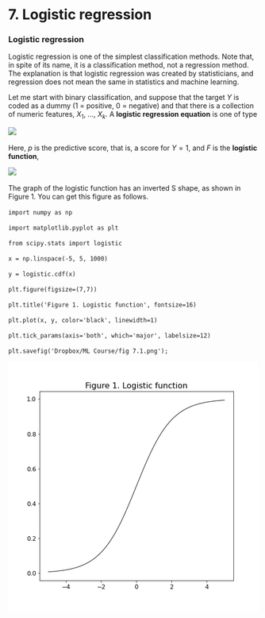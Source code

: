 # 7. Logistic regression

### Logistic regression

Logistic regression is one of the simplest classification methods. Note that, in spite of its name, it is a classification method, not a regression method. The explanation is that logistic regression was created by statisticians, and regression does not mean the same in statistics and machine learning.

Let me start with binary classification, and suppose that the target $Y$ is coded as a dummy (1 = positive, 0 = negative) and that there is a collection of numeric features, $X_1,\ \dots,\ X_k$. A **logistic regression equation** is one of type

<img src="https://render.githubusercontent.com/render/math?math=\large p = F\big(b_0 %2B b_1 X_1 %2B b_2 X_2 %2B \cdots %2B b_k X_k\big).">

Here, $p$ is the predictive score, that is, a score for $Y=1$, and $F$ is the **logistic function**,

<img src="https://render.githubusercontent.com/render/math?math=\large F(x) = \displaystyle \frac{1}{1 %2B \exp(-x)}\,.">

The graph of the logistic function has an inverted S shape, as shown in Figure 1. You can get this figure as follows.

`import numpy as np`

`import matplotlib.pyplot as plt`

`from scipy.stats import logistic`

`x = np.linspace(-5, 5, 1000)`

`y = logistic.cdf(x)`

`plt.figure(figsize=(7,7))`

`plt.title('Figure 1. Logistic function', fontsize=16)`

`plt.plot(x, y, color='black', linewidth=1)`

`plt.tick_params(axis='both', which='major', labelsize=12)`

`plt.savefig('Dropbox/ML Course/fig 7.1.png');`




![](https://github.com/cinnData/MLearning/blob/main/7.%20Logistic%20regression/fig%207.1.png)
